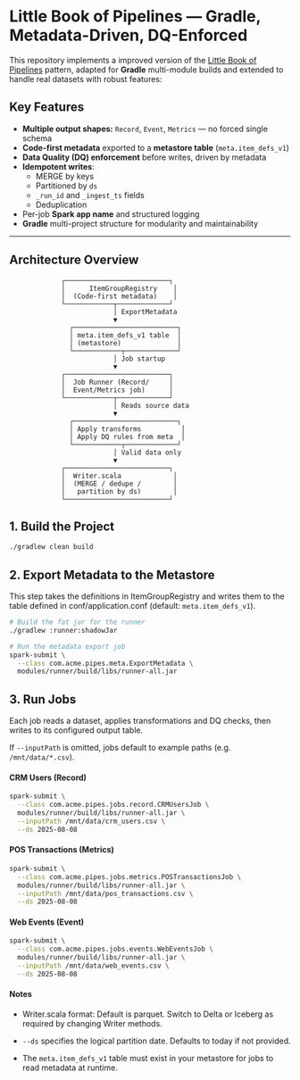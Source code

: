 # Little Book of Pipelines — Gradle, Metadata-Driven, DQ-Enforced

This repository implements a improved version of the [Little Book of Pipelines](https://github.com/EcZachly/little-book-of-pipelines) pattern, adapted for **Gradle** multi-module builds and extended to handle real datasets with robust features:

## Key Features
- **Multiple output shapes:** `Record`, `Event`, `Metrics` — no forced single schema
- **Code-first metadata** exported to a **metastore table** (`meta.item_defs_v1`)
- **Data Quality (DQ) enforcement** before writes, driven by metadata
- **Idempotent writes**:
  - MERGE by keys
  - Partitioned by `ds`
  - `_run_id` and `_ingest_ts` fields
  - Deduplication
- Per-job **Spark app name** and structured logging
- **Gradle** multi-project structure for modularity and maintainability

---

## Architecture Overview

```text
             ┌──────────────────────────┐
             │      ItemGroupRegistry    │
             │  (Code-first metadata)    │
             └────────────┬─────────────┘
                          │ ExportMetadata
                          ▼
               ┌──────────────────────────┐
               │ meta.item_defs_v1 table  │
               │ (metastore)              │
               └────────────┬─────────────┘
                          │ Job startup
                          ▼
             ┌──────────────────────────┐
             │  Job Runner (Record/     │
             │  Event/Metrics job)      │
             └────────────┬─────────────┘
                          │ Reads source data
                          ▼
               ┌──────────────────────────┐
               │ Apply transforms          │
               │ Apply DQ rules from meta  │
               └────────────┬─────────────┘
                          │ Valid data only
                          ▼
             ┌──────────────────────────┐
             │  Writer.scala             │
             │  (MERGE / dedupe /        │
             │   partition by ds)        │
             └──────────────────────────┘
```

## 1. Build the Project

```bash
./gradlew clean build
```

## 2. Export Metadata to the Metastore

This step takes the definitions in ItemGroupRegistry and writes them to the table defined in conf/application.conf (default: `meta.item_defs_v1`).
```bash
# Build the fat jar for the runner
./gradlew :runner:shadowJar

# Run the metadata export job
spark-submit \
  --class com.acme.pipes.meta.ExportMetadata \
  modules/runner/build/libs/runner-all.jar
```

## 3. Run Jobs

Each job reads a dataset, applies transformations and DQ checks, then writes to its configured output table.

If `--inputPath` is omitted, jobs default to example paths (e.g. `/mnt/data/*.csv`).

#### CRM Users (Record)
```bash
spark-submit \
  --class com.acme.pipes.jobs.record.CRMUsersJob \
  modules/runner/build/libs/runner-all.jar \
  --inputPath /mnt/data/crm_users.csv \
  --ds 2025-08-08
```

#### POS Transactions (Metrics)
```bash
spark-submit \
  --class com.acme.pipes.jobs.metrics.POSTransactionsJob \
  modules/runner/build/libs/runner-all.jar \
  --inputPath /mnt/data/pos_transactions.csv \
  --ds 2025-08-08
```

#### Web Events (Event)
```bash
spark-submit \
  --class com.acme.pipes.jobs.events.WebEventsJob \
  modules/runner/build/libs/runner-all.jar \
  --inputPath /mnt/data/web_events.csv \
  --ds 2025-08-08
```

#### Notes

- Writer.scala format: Default is parquet. Switch to Delta or Iceberg as required by changing Writer methods.

- `--ds` specifies the logical partition date. Defaults to today if not provided.

- The `meta.item_defs_v1` table must exist in your metastore for jobs to read metadata at runtime.